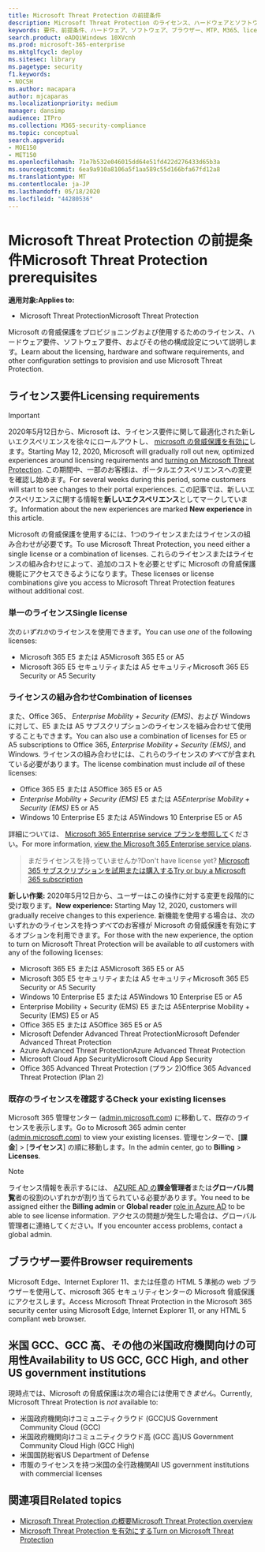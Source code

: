 ```yaml
---
title: Microsoft Threat Protection の前提条件
description: Microsoft Threat Protection のライセンス、ハードウェアとソフトウェアの要件、およびその他の構成設定について学習する
keywords: 要件、前提条件、ハードウェア、ソフトウェア、ブラウザー、MTP、M365、license、E5、A5、EMS、購入
search.product: eADQiWindows 10XVcnh
ms.prod: microsoft-365-enterprise
ms.mktglfcycl: deploy
ms.sitesec: library
ms.pagetype: security
f1.keywords:
- NOCSH
ms.author: macapara
author: mjcaparas
ms.localizationpriority: medium
manager: dansimp
audience: ITPro
ms.collection: M365-security-compliance
ms.topic: conceptual
search.appverid:
- MOE150
- MET150
ms.openlocfilehash: 71e7b532e046015dd64e51fd422d276433d65b3a
ms.sourcegitcommit: 6ea9a910a8106a5f1aa589c55d166bfa67fd12a8
ms.translationtype: MT
ms.contentlocale: ja-JP
ms.lasthandoff: 05/18/2020
ms.locfileid: "44280536"
---
```

# <a name="microsoft-threat-protection-prerequisites"></a><span data-ttu-id="6d2cb-104">Microsoft Threat Protection の前提条件</span><span class="sxs-lookup"><span data-stu-id="6d2cb-104">Microsoft Threat Protection prerequisites</span></span>

<span data-ttu-id="6d2cb-105">**適用対象:**</span><span class="sxs-lookup"><span data-stu-id="6d2cb-105">**Applies to:**</span></span>
- <span data-ttu-id="6d2cb-106">Microsoft Threat Protection</span><span class="sxs-lookup"><span data-stu-id="6d2cb-106">Microsoft Threat Protection</span></span>

<span data-ttu-id="6d2cb-107">Microsoft の脅威保護をプロビジョニングおよび使用するためのライセンス、ハードウェア要件、ソフトウェア要件、およびその他の構成設定について説明します。</span><span class="sxs-lookup"><span data-stu-id="6d2cb-107">Learn about the licensing, hardware and software requirements, and other configuration settings to provision and use Microsoft Threat Protection.</span></span>

## <a name="licensing-requirements"></a><span data-ttu-id="6d2cb-108">ライセンス要件</span><span class="sxs-lookup"><span data-stu-id="6d2cb-108">Licensing requirements</span></span>

>[!IMPORTANT]
><span data-ttu-id="6d2cb-109">2020年5月12日から、Microsoft は、ライセンス要件に関して最適化された新しいエクスペリエンスを徐々にロールアウトし、 [microsoft の脅威保護を有効に](mtp-enable.md)します。</span><span class="sxs-lookup"><span data-stu-id="6d2cb-109">Starting May 12, 2020, Microsoft will gradually roll out new, optimized experiences around licensing requirements and [turning on Microsoft Threat Protection](mtp-enable.md).</span></span> <span data-ttu-id="6d2cb-110">この期間中、一部のお客様は、ポータルエクスペリエンスへの変更を確認し始めます。</span><span class="sxs-lookup"><span data-stu-id="6d2cb-110">For several weeks during this period, some customers will start to see changes to their portal experiences.</span></span> <span data-ttu-id="6d2cb-111">この記事では、新しいエクスペリエンスに関する情報を**新しいエクスペリエンス**としてマークしています。</span><span class="sxs-lookup"><span data-stu-id="6d2cb-111">Information about the new experiences are marked **New experience** in this article.</span></span>

<span data-ttu-id="6d2cb-112">Microsoft の脅威保護を使用するには、1つのライセンスまたはライセンスの組み合わせが必要です。</span><span class="sxs-lookup"><span data-stu-id="6d2cb-112">To use Microsoft Threat Protection, you need either a single license or a combination of licenses.</span></span> <span data-ttu-id="6d2cb-113">これらのライセンスまたはライセンスの組み合わせによって、追加のコストを必要とせずに Microsoft の脅威保護機能にアクセスできるようになります。</span><span class="sxs-lookup"><span data-stu-id="6d2cb-113">These licenses or license combinations give you access to Microsoft Threat Protection features without additional cost.</span></span>

### <a name="single-license"></a><span data-ttu-id="6d2cb-114">単一のライセンス</span><span class="sxs-lookup"><span data-stu-id="6d2cb-114">Single license</span></span>
<span data-ttu-id="6d2cb-115">次の*いずれか*のライセンスを使用できます。</span><span class="sxs-lookup"><span data-stu-id="6d2cb-115">You can use *one* of the following licenses:</span></span>

- <span data-ttu-id="6d2cb-116">Microsoft 365 E5 または A5</span><span class="sxs-lookup"><span data-stu-id="6d2cb-116">Microsoft 365 E5 or A5</span></span>
- <span data-ttu-id="6d2cb-117">Microsoft 365 E5 セキュリティまたは A5 セキュリティ</span><span class="sxs-lookup"><span data-stu-id="6d2cb-117">Microsoft 365 E5 Security or A5 Security</span></span>

### <a name="combination-of-licenses"></a><span data-ttu-id="6d2cb-118">ライセンスの組み合わせ</span><span class="sxs-lookup"><span data-stu-id="6d2cb-118">Combination of licenses</span></span>
<span data-ttu-id="6d2cb-119">また、Office 365、 *Enterprise Mobility + Security (EMS)*、および Windows に対して、E5 または A5 サブスクリプションのライセンスを組み合わせて使用することもできます。</span><span class="sxs-lookup"><span data-stu-id="6d2cb-119">You can also use a combination of licenses for E5 or A5 subscriptions to Office 365, *Enterprise Mobility + Security (EMS)*, and Windows.</span></span> <span data-ttu-id="6d2cb-120">ライセンスの組み合わせには、これらのライセンスの*すべて*が含まれている必要があります。</span><span class="sxs-lookup"><span data-stu-id="6d2cb-120">The license combination must include *all* of these licenses:</span></span>

- <span data-ttu-id="6d2cb-121">Office 365 E5 または A5</span><span class="sxs-lookup"><span data-stu-id="6d2cb-121">Office 365 E5 or A5</span></span>
- <span data-ttu-id="6d2cb-122">*Enterprise Mobility + Security (EMS)* E5 または A5</span><span class="sxs-lookup"><span data-stu-id="6d2cb-122">*Enterprise Mobility + Security (EMS)* E5 or A5</span></span>
- <span data-ttu-id="6d2cb-123">Windows 10 Enterprise E5 または A5</span><span class="sxs-lookup"><span data-stu-id="6d2cb-123">Windows 10 Enterprise E5 or A5</span></span>

<span data-ttu-id="6d2cb-124">詳細については、 [Microsoft 365 Enterprise service プランを参照して](https://www.microsoft.com/licensing/product-licensing/microsoft-365-enterprise)ください。</span><span class="sxs-lookup"><span data-stu-id="6d2cb-124">For more information, [view the Microsoft 365 Enterprise service plans](https://www.microsoft.com/licensing/product-licensing/microsoft-365-enterprise).</span></span>

> <span data-ttu-id="6d2cb-125">まだライセンスを持っていませんか?</span><span class="sxs-lookup"><span data-stu-id="6d2cb-125">Don't have license yet?</span></span> [<span data-ttu-id="6d2cb-126">Microsoft 365 サブスクリプションを試用または購入する</span><span class="sxs-lookup"><span data-stu-id="6d2cb-126">Try or buy a Microsoft 365 subscription</span></span>](https://docs.microsoft.com/microsoft-365/commerce/try-or-buy-microsoft-365?view=o365-worldwide)


<span data-ttu-id="6d2cb-127">**新しい作業:** 2020年5月12日から、ユーザーはこの操作に対する変更を段階的に受け取ります。</span><span class="sxs-lookup"><span data-stu-id="6d2cb-127">**New experience:** Starting May 12, 2020, customers will gradually receive changes to this experience.</span></span> <span data-ttu-id="6d2cb-128">新機能を使用する場合は、次のいずれかのライセンスを持つ*すべて*のお客様が Microsoft の脅威保護を有効にするオプションを利用できます。</span><span class="sxs-lookup"><span data-stu-id="6d2cb-128">For those with the new experience, the option to turn on Microsoft Threat Protection will be available to *all* customers with any of the following licenses:</span></span>

- <span data-ttu-id="6d2cb-129">Microsoft 365 E5 または A5</span><span class="sxs-lookup"><span data-stu-id="6d2cb-129">Microsoft 365 E5 or A5</span></span>
- <span data-ttu-id="6d2cb-130">Microsoft 365 E5 セキュリティまたは A5 セキュリティ</span><span class="sxs-lookup"><span data-stu-id="6d2cb-130">Microsoft 365 E5 Security or A5 Security</span></span>
- <span data-ttu-id="6d2cb-131">Windows 10 Enterprise E5 または A5</span><span class="sxs-lookup"><span data-stu-id="6d2cb-131">Windows 10 Enterprise E5 or A5</span></span>
- <span data-ttu-id="6d2cb-132">Enterprise Mobility + Security (EMS) E5 または A5</span><span class="sxs-lookup"><span data-stu-id="6d2cb-132">Enterprise Mobility + Security (EMS) E5 or A5</span></span> 
- <span data-ttu-id="6d2cb-133">Office 365 E5 または A5</span><span class="sxs-lookup"><span data-stu-id="6d2cb-133">Office 365 E5 or A5</span></span>
- <span data-ttu-id="6d2cb-134">Microsoft Defender Advanced Threat Protection</span><span class="sxs-lookup"><span data-stu-id="6d2cb-134">Microsoft Defender Advanced Threat Protection</span></span> 
- <span data-ttu-id="6d2cb-135">Azure Advanced Threat Protection</span><span class="sxs-lookup"><span data-stu-id="6d2cb-135">Azure Advanced Threat Protection</span></span> 
- <span data-ttu-id="6d2cb-136">Microsoft Cloud App Security</span><span class="sxs-lookup"><span data-stu-id="6d2cb-136">Microsoft Cloud App Security</span></span> 
- <span data-ttu-id="6d2cb-137">Office 365 Advanced Threat Protection (プラン 2)</span><span class="sxs-lookup"><span data-stu-id="6d2cb-137">Office 365 Advanced Threat Protection (Plan 2)</span></span> 

### <a name="check-your-existing--licenses"></a><span data-ttu-id="6d2cb-138">既存のライセンスを確認する</span><span class="sxs-lookup"><span data-stu-id="6d2cb-138">Check your existing  licenses</span></span>
<span data-ttu-id="6d2cb-139">Microsoft 365 管理センター ([admin.microsoft.com](https://admin.microsoft.com/)) に移動して、既存のライセンスを表示します。</span><span class="sxs-lookup"><span data-stu-id="6d2cb-139">Go to Microsoft 365 admin center ([admin.microsoft.com](https://admin.microsoft.com/)) to view your existing licenses.</span></span> <span data-ttu-id="6d2cb-140">管理センターで、[**課金**]  >  [**ライセンス**] の順に移動します。</span><span class="sxs-lookup"><span data-stu-id="6d2cb-140">In the admin center, go to **Billing** > **Licenses**.</span></span>

>[!NOTE]
> <span data-ttu-id="6d2cb-141">ライセンス情報を表示するには、 [AZURE AD の](https://docs.microsoft.com/azure/active-directory/users-groups-roles/directory-assign-admin-roles#available-roles)**課金管理者**または**グローバル閲覧**者の役割のいずれかが割り当てられている必要があります。</span><span class="sxs-lookup"><span data-stu-id="6d2cb-141">You need to be assigned either the **Billing admin** or **Global reader** [role in Azure AD](https://docs.microsoft.com/azure/active-directory/users-groups-roles/directory-assign-admin-roles#available-roles) to be able to see license information.</span></span> <span data-ttu-id="6d2cb-142">アクセスの問題が発生した場合は、グローバル管理者に連絡してください。</span><span class="sxs-lookup"><span data-stu-id="6d2cb-142">If you encounter access problems, contact a global admin.</span></span>

## <a name="browser-requirements"></a><span data-ttu-id="6d2cb-143">ブラウザー要件</span><span class="sxs-lookup"><span data-stu-id="6d2cb-143">Browser requirements</span></span>
<span data-ttu-id="6d2cb-144">Microsoft Edge、Internet Explorer 11、または任意の HTML 5 準拠の web ブラウザーを使用して、microsoft 365 セキュリティセンターの Microsoft 脅威保護にアクセスします。</span><span class="sxs-lookup"><span data-stu-id="6d2cb-144">Access Microsoft Threat Protection in the Microsoft 365 security center using Microsoft Edge, Internet Explorer 11, or any HTML 5 compliant web browser.</span></span>

## <a name="availability-to-us-gcc-gcc-high-and-other-us-government-institutions"></a><span data-ttu-id="6d2cb-145">米国 GCC、GCC 高、その他の米国政府機関向けの可用性</span><span class="sxs-lookup"><span data-stu-id="6d2cb-145">Availability to US GCC, GCC High, and other US government institutions</span></span>
<span data-ttu-id="6d2cb-146">現時点では、Microsoft の脅威保護は次の場合には使用でき*ません*。</span><span class="sxs-lookup"><span data-stu-id="6d2cb-146">Currently, Microsoft Threat Protection is *not* available to:</span></span>
- <span data-ttu-id="6d2cb-147">米国政府機関向けコミュニティクラウド (GCC)</span><span class="sxs-lookup"><span data-stu-id="6d2cb-147">US Government Community Cloud (GCC)</span></span>
- <span data-ttu-id="6d2cb-148">米国政府機関向けコミュニティクラウド高 (GCC 高)</span><span class="sxs-lookup"><span data-stu-id="6d2cb-148">US Government Community Cloud High (GCC High)</span></span>
- <span data-ttu-id="6d2cb-149">米国国防総省</span><span class="sxs-lookup"><span data-stu-id="6d2cb-149">US Department of Defense</span></span>
- <span data-ttu-id="6d2cb-150">市販のライセンスを持つ米国の全行政機関</span><span class="sxs-lookup"><span data-stu-id="6d2cb-150">All US government institutions with commercial licenses</span></span>

## <a name="related-topics"></a><span data-ttu-id="6d2cb-151">関連項目</span><span class="sxs-lookup"><span data-stu-id="6d2cb-151">Related topics</span></span>
- [<span data-ttu-id="6d2cb-152">Microsoft Threat Protection の概要</span><span class="sxs-lookup"><span data-stu-id="6d2cb-152">Microsoft Threat Protection overview</span></span>](microsoft-threat-protection.md)
- [<span data-ttu-id="6d2cb-153">Microsoft Threat Protection を有効にする</span><span class="sxs-lookup"><span data-stu-id="6d2cb-153">Turn on Microsoft Threat Protection</span></span>](mtp-enable.md)

